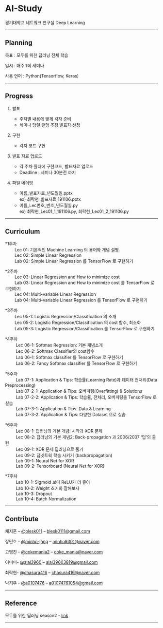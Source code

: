 # AI-Study  

경기대학교 네트워크 연구실 Deep Learning   
<!--
![](header.png) 
-->
---

## Planning

목표 : 모두를 위한 딥러닝 전체 학습  

일시 : 매주 1회 세미나  

사용 언어 : Python(Tensorflow, Keras)  
    
---

## Progress

1. 발표  
    * 주차별 내용에 맞게 각자 준비
    * 세미나 당일 랜덤 추첨 발표자 선정 

2. 구현  
    * 각자 코드 구현  

3. 발표 자료 업로드  
    * 각 주차 폴더에 구현코드, 발표자료 업로드  
    * Deadline : 세미나 30분전 까지

4. 파일 네이밍  
    * 이름_발표자료_년도월일.pptx  
    ex) 최락현_발표자료_191106.pptx
    * 이름_Lec번호_번호_년도월일.py  
    ex) 최락현_Lec01_1_191106.py, 최락현_Lec01_2_191106.py

---

## Curriculum

*1주차  
&nbsp;&nbsp;&nbsp;&nbsp;&nbsp;&nbsp;&nbsp;&nbsp;Lec 01: 기본적인 Machine Learning 의 용어와 개념 설명  
&nbsp;&nbsp;&nbsp;&nbsp;&nbsp;&nbsp;&nbsp;&nbsp;Lec 02: Simple Linear Regression  
&nbsp;&nbsp;&nbsp;&nbsp;&nbsp;&nbsp;&nbsp;&nbsp;Lab 02: Simple Linear Regression 를 TensorFlow 로 구현하기  

*2주차  
&nbsp;&nbsp;&nbsp;&nbsp;&nbsp;&nbsp;&nbsp;&nbsp;Lec 03: Linear Regression and How to minimize cost  
&nbsp;&nbsp;&nbsp;&nbsp;&nbsp;&nbsp;&nbsp;&nbsp;Lab 03: Linear Regression and How to minimize cost 를 TensorFlow 로 구현하기    
 &nbsp;&nbsp;&nbsp;&nbsp;&nbsp;&nbsp;&nbsp;&nbsp;Lec 04: Multi-variable Linear Regression  
&nbsp;&nbsp;&nbsp;&nbsp;&nbsp;&nbsp;&nbsp;&nbsp;Lab 04: Multi-variable Linear Regression 를 TensorFlow 로 구현하기   

*3주차  
&nbsp;&nbsp;&nbsp;&nbsp;&nbsp;&nbsp;&nbsp;&nbsp;Lec 05-1: Logistic Regression/Classification 의 소개  
&nbsp;&nbsp;&nbsp;&nbsp;&nbsp;&nbsp;&nbsp;&nbsp;Lec 05-2: Logistic Regression/Classification 의 cost 함수, 최소화  
&nbsp;&nbsp;&nbsp;&nbsp;&nbsp;&nbsp;&nbsp;&nbsp;Lab 05-3: Logistic Regression/Classification 를 TensorFlow 로 구현하기  

*4주차  
&nbsp;&nbsp;&nbsp;&nbsp;&nbsp;&nbsp;&nbsp;&nbsp; Lec 06-1: Softmax Regression: 기본 개념소개  
&nbsp;&nbsp;&nbsp;&nbsp;&nbsp;&nbsp;&nbsp;&nbsp; Lec 06-2: Softmax Classifier의 cost함수  
&nbsp;&nbsp;&nbsp;&nbsp;&nbsp;&nbsp;&nbsp;&nbsp; Lab 06-1: Softmax classifier 를 TensorFlow 로 구현하기  
&nbsp;&nbsp;&nbsp;&nbsp;&nbsp;&nbsp;&nbsp;&nbsp;  Lab 06-2: Fancy Softmax classifier 를 TensorFlow 로 구현하기

*5주차  
&nbsp;&nbsp;&nbsp;&nbsp;&nbsp;&nbsp;&nbsp;&nbsp; Lab 07-1: Application & Tips: 학습률(Learning Rate)과 데이터 전처리(Data Preprocessing)  
&nbsp;&nbsp;&nbsp;&nbsp;&nbsp;&nbsp;&nbsp;&nbsp; Lab 07-2-1: Application & Tips: 오버피팅(Overfitting) & Solutions  
&nbsp;&nbsp;&nbsp;&nbsp;&nbsp;&nbsp;&nbsp;&nbsp; Lab 07-2-2: Application & Tips: 학습률, 전처리, 오버피팅을 TensorFlow 로 실습  
&nbsp;&nbsp;&nbsp;&nbsp;&nbsp;&nbsp;&nbsp;&nbsp; Lab 07-3-1: Application & Tips: Data & Learning  
&nbsp;&nbsp;&nbsp;&nbsp;&nbsp;&nbsp;&nbsp;&nbsp; Lab 07-3-2: Application & Tips: 다양한 Dataset 으로 실습  

*6주차  
&nbsp;&nbsp;&nbsp;&nbsp;&nbsp;&nbsp;&nbsp;&nbsp; Lec 08-1: 딥러닝의 기본 개념: 시작과 XOR 문제  
&nbsp;&nbsp;&nbsp;&nbsp;&nbsp;&nbsp;&nbsp;&nbsp; Lec 08-2: 딥러닝의 기본 개념2: Back-propagation 과 2006/2007 ‘딥’의 출현  
&nbsp;&nbsp;&nbsp;&nbsp;&nbsp;&nbsp;&nbsp;&nbsp; Lec 09-1: XOR 문제 딥러닝으로 풀기  
&nbsp;&nbsp;&nbsp;&nbsp;&nbsp;&nbsp;&nbsp;&nbsp; Lec 09-2: 딥넷트웍 학습 시키기 (backpropagation)  
&nbsp;&nbsp;&nbsp;&nbsp;&nbsp;&nbsp;&nbsp;&nbsp; Lab 09-1: Neural Net for XOR  
&nbsp;&nbsp;&nbsp;&nbsp;&nbsp;&nbsp;&nbsp;&nbsp; Lab 09-2: Tensorboard (Neural Net for XOR)  

*7주차  
&nbsp;&nbsp;&nbsp;&nbsp;&nbsp;&nbsp;&nbsp;&nbsp; Lab 10-1: Sigmoid 보다 ReLU가 더 좋아  
&nbsp;&nbsp;&nbsp;&nbsp;&nbsp;&nbsp;&nbsp;&nbsp; Lab 10-2: Weight 초기화 잘해보자  
&nbsp;&nbsp;&nbsp;&nbsp;&nbsp;&nbsp;&nbsp;&nbsp; Lab 10-3: Dropout  
&nbsp;&nbsp;&nbsp;&nbsp;&nbsp;&nbsp;&nbsp;&nbsp; Lab 10-4: Batch Normalization  

---

<!--
* 0.2.0
    * CHANGE: Remove `setDefaultXYZ()`
    * ADD: Add `init()`
* 0.1.1
    * FIX: Crash when calling `baz()` (Thanks @GenerousContributorName!)
* 0.1.0
    * The first proper release
    * CHANGE: Rename `foo()` to `bar()`
* 0.0.1
    * Work in progress
-->

## Contribute

채지훈 – [@blesk011](https://github.com/blesk011) – 
blesk0111@gmail.com

장민호 - [@minho-jang](https://github.com/minho-jang) – 
minho9301@naver.com

고명진 - [@cokemania2](https://github.com/cokemania2) – 
coke_mania@naver.com

이미미- [@alal3960](https://github.com/alal3960) – 
alal39603819@gmail.com  

최락현- [@chasura416](https://github.com/chasura416) – 
chasura416@naver.com

박지우 - [@a0107476](https://github.com/a0107476) – 
a01074761054@gmail.com


---
## Reference

모두를 위한 딥러닝 season2 - [link](https://deeplearningzerotoall.github.io/season2/lec_tensorflow.html)

---

<!--
[https://github.com/yourname/github-link](https://github.com/dbader/)
-->
<!--
## Contributing

1. Fork it (<https://github.com/yourname/yourproject/fork>)
2. Create your feature branch (`git checkout -b feature/fooBar`)
3. Commit your changes (`git commit -am 'Add some fooBar'`)
4. Push to the branch (`git push origin feature/fooBar`)
5. Create a new Pull Request
>
<!-- Markdown link & img dfn's -->
<!--
[npm-image]: https://img.shields.io/npm/v/datadog-metrics.svg?style=flat-square
[npm-url]: https://npmjs.org/package/datadog-metrics
[npm-downloads]: https://img.shields.io/npm/dm/datadog-metrics.svg?style=flat-square
[travis-image]: https://img.shields.io/travis/dbader/node-datadog-metrics/master.svg?style=flat-square
[travis-url]: https://travis-ci.org/dbader/node-datadog-metrics
[wiki]: https://github.com/yourname/yourproject/wiki
-->

